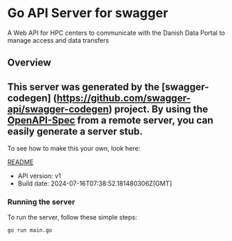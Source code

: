 # Go API Server for swagger

A Web API for HPC centers to communicate with the Danish Data Portal to manage access and data transfers

## Overview
This server was generated by the [swagger-codegen]
(https://github.com/swagger-api/swagger-codegen) project.
By using the [OpenAPI-Spec](https://github.com/OAI/OpenAPI-Specification) from a remote server, you can easily generate a server stub.
-

To see how to make this your own, look here:

[README](https://github.com/swagger-api/swagger-codegen/blob/master/README.md)

- API version: v1
- Build date: 2024-07-16T07:38:52.181480306Z[GMT]


### Running the server
To run the server, follow these simple steps:

```
go run main.go
```

